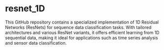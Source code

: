 # resnet_1D
This GitHub repository contains a specialized implementation of 1D Residual Networks (ResNets) for sequence data classification tasks. With tailored architectures and various ResNet variants, it offers efficient learning from 1D sequential data, making it ideal for applications such as time series analysis and sensor data classification.
